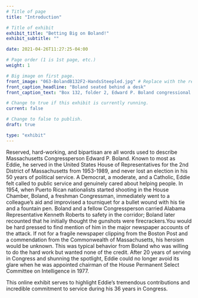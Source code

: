 ```yaml
---
# Title of page
title: "Introduction"

# Title of exhibit
exhibit_title: "Betting Big on Boland!"
exhibit_subtitle: ""

date: 2021-04-26T11:27:25-04:00

# Page order (1 is 1st page, etc.)
weight: 1 

# Big image on first page.
front_image: "063-BolandB132F2-HandsSteepled.jpg" # Replace with the real image
front_caption_headline: "Boland seated behind a desk"
front_caption_text: "Box 132, folder 2, Edward P. Boland congressional papers, [CA.1998.003](https://bc-primo.hosted.exlibrisgroup.com/permalink/f/l6ucgu/ALMA-BC21517689060001021)"

# Change to true if this exhibit is currently running.
current: false

# Change to false to publish.
draft: true

type: "exhibit"
---
```


Reserved, hard-working, and bipartisan are all words used to describe Massachusetts Congressperson Edward P. Boland. Known to most as Eddie, he served in the United States House of Representatives for the 2nd District of Massachusetts from 1953-1989, and never lost an election in his 50 years of political service. A Democrat, a moderate, and a Catholic, Eddie felt called to public service and genuinely cared about helping people. In 1954, when Puerto Rican nationalists started shooting in the House Chamber, Boland, a freshman Congressman, immediately went to a colleague’s aid and improvised a tourniquet for a bullet wound with his tie and a fountain pen. Boland and a fellow Congressperson carried Alabama Representative Kenneth Roberts to safety in the corridor; Boland later recounted that he initially thought the gunshots were firecrackers.You would be hard pressed to find mention of him in the major newspaper accounts of the attack. If not for a fragile newspaper clipping from the Boston Post and a commendation from the Commonwealth of Massachusetts, his heroism would be unknown. This was typical behavior from Boland who was willing to do the hard work but wanted none of the credit. After 20 years of serving in Congress and shunning the spotlight, Eddie could no longer avoid its glare when he was appointed chairman of the House Permanent Select Committee on Intelligence in 1977. 

This online exhibit serves to highlight Eddie’s tremendous contributions and incredible commitment to service during his 36 years in Congress.
